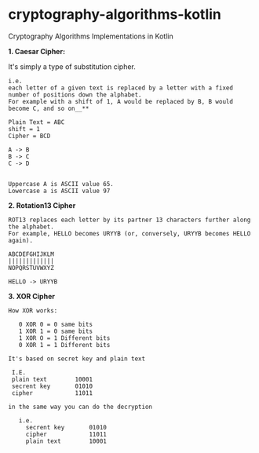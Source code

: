 # cryptography-algorithms-kotlin
Cryptography Algorithms Implementations in Kotlin



**1. Caesar Cipher:**

It's simply a type of substitution cipher.

    i.e. 
    each letter of a given text is replaced by a letter with a fixed number of positions down the alphabet.
    For example with a shift of 1, A would be replaced by B, B would become C, and so on__**
    
    Plain Text = ABC
    shift = 1
    Cipher = BCD
    
    A -> B
    B -> C
    C -> D
    
    
    Uppercase A is ASCII value 65.
    Lowercase a is ASCII value 97


**2. Rotation13 Cipher**

    ROT13 replaces each letter by its partner 13 characters further along the alphabet.
    For example, HELLO becomes URYYB (or, conversely, URYYB becomes HELLO again).

    ABCDEFGHIJKLM
    |||||||||||||
    NOPQRSTUVWXYZ

    HELLO -> URYYB

**3. XOR Cipher**

    How XOR works: 

       0 XOR 0 = 0 same bits
       1 XOR 1 = 0 same bits
       1 XOR O = 1 Different bits
       0 XOR 1 = 1 Different bits

    It's based on secret key and plain text

     I.E.
     plain text        10001
     secrent key       01010
     cipher            11011

    in the same way you can do the decryption

       i.e.
         secrent key       01010
         cipher            11011
         plain text        10001